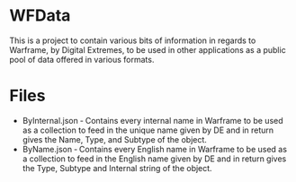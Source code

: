 # WFData
This is a project to contain various bits of information in regards to Warframe, by Digital Extremes, to be used in other applications as a public pool of data offered in various formats.


# Files
- ByInternal.json &dash; Contains every internal name in Warframe to be used as a collection to feed in the unique name given by DE and in return gives the Name, Type, and Subtype of the object.
- ByName.json &dash; Contains every English name in Warframe to be used as a collection to feed in the English name given by DE and in return gives the Type, Subtype and Internal string of the object.